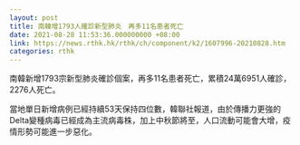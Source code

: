 ```yaml
---
layout: post
title: 南韓增1793人確診新型肺炎　再多11名患者死亡
date: 2021-08-28 11:53:36.000000000 +08:00
link: https://news.rthk.hk/rthk/ch/component/k2/1607996-20210828.htm
categories: rthk
---
```


南韓新增1793宗新型肺炎確診個案，再多11名患者死亡，累積24萬6951人確診，2276人死亡。

當地單日新增病例已經持續53天保持四位數，韓聯社報道，由於傳播力更強的Delta變種病毒已經成為主流病毒株，加上中秋節將至，人口流動可能會大增，疫情形勢可能進一步惡化。
